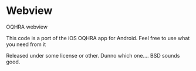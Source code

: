 # Webview
OQHRA webview

This code is a port of the iOS OQHRA app for Android. Feel free to use what you need from it

Released under some license or other. Dunno which one.... BSD sounds good.
